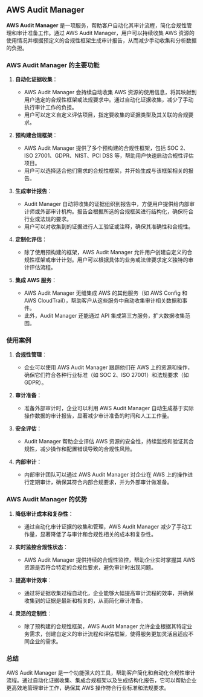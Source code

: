 ## AWS Audit Manager

**AWS Audit Manager** 是一项服务，帮助客户自动化其审计流程，简化合规性管理和审计准备工作。通过 AWS Audit Manager，用户可以持续收集 AWS 资源的使用情况并根据预定义的合规性框架生成审计报告，从而减少手动收集和分析数据的负担。

### AWS Audit Manager 的主要功能

1. **自动化证据收集**：
   - AWS Audit Manager 会持续自动收集 AWS 资源的使用信息，将其映射到用户选定的合规性框架或法规要求中。通过自动化证据收集，减少了手动执行审计工作的负担。
   - 用户可以定义自定义评估项目，指定要收集的证据类型及其关联的合规要求。

2. **预构建合规框架**：
   - AWS Audit Manager 提供了多个预构建的合规性框架，包括 SOC 2、ISO 27001、GDPR、NIST、PCI DSS 等，帮助用户快速启动合规性评估项目。
   - 用户可以选择适合他们需求的合规性框架，并开始生成与该框架相关的报告。

3. **生成审计报告**：
   - Audit Manager 自动将收集的证据组织到报告中，方便用户提供给内部审计师或外部审计机构。报告会根据所选的合规框架进行结构化，确保符合行业或法规的要求。
   - 用户可以对收集到的证据进行人工验证或注释，确保其准确性和合规性。

4. **定制化评估**：
   - 除了使用预构建的框架，AWS Audit Manager 允许用户创建自定义的合规性框架或审计计划。用户可以根据具体的业务或法律要求定义独特的审计评估流程。

5. **集成 AWS 服务**：
   - AWS Audit Manager 无缝集成 AWS 的其他服务（如 AWS Config 和 AWS CloudTrail），帮助客户从这些服务中自动收集审计相关数据和事件。
   - 此外，Audit Manager 还能通过 API 集成第三方服务，扩大数据收集范围。

### 使用案例

1. **合规性管理**：
   - 企业可以使用 AWS Audit Manager 跟踪他们在 AWS 上的资源和操作，确保它们符合各种行业标准（如 SOC 2、ISO 27001）和法规要求（如 GDPR）。
   
2. **审计准备**：
   - 准备外部审计时，企业可以利用 AWS Audit Manager 自动生成基于实际操作数据的审计报告，显著减少审计准备的时间和人工工作量。

3. **安全评估**：
   - Audit Manager 帮助企业评估 AWS 资源的安全性，持续监控和验证其合规性，减少操作和配置错误导致的合规性风险。

4. **内部审计**：
   - 内部审计团队可以通过 AWS Audit Manager 对企业在 AWS 上的操作进行定期审计，确保其符合内部合规要求，并为外部审计做准备。

### AWS Audit Manager 的优势

1. **降低审计成本和复杂性**：
   - 通过自动化审计证据的收集和管理，AWS Audit Manager 减少了手动工作量，显著降低了与审计和合规性相关的成本和复杂性。

2. **实时监控合规性状态**：
   - AWS Audit Manager 提供持续的合规性监控，帮助企业实时掌握其 AWS 资源是否符合特定的合规性要求，避免审计时出现问题。

3. **提高审计效率**：
   - 通过将证据收集过程自动化，企业能够大幅提高审计流程的效率，并确保收集到的证据是最新和相关的，从而简化审计准备。

4. **灵活的定制性**：
   - 除了预构建的合规性框架，AWS Audit Manager 允许企业根据其特定业务需求，创建自定义的审计流程和评估框架，使得服务更加灵活且适应不同企业的需求。

### 总结

AWS Audit Manager 是一个功能强大的工具，帮助客户简化和自动化合规性审计流程。通过自动化证据收集、集成合规框架以及生成结构化报告，它可以帮助企业更高效地管理审计工作，确保其 AWS 操作符合行业标准和法规要求。